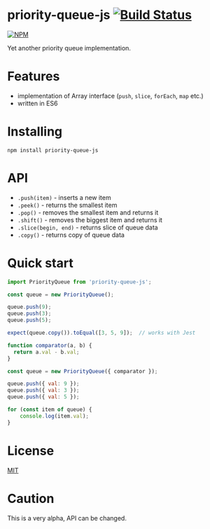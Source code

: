 # priority-queue-js [![Build Status](https://travis-ci.org/alxpy/priority-queue-js.svg?branch=master)](https://travis-ci.org/alxpy/priority-queue-js)
[![NPM](https://nodei.co/npm/priority-queue-js.png?downloads=true)](https://nodei.co/npm/priority-queue-js/)

Yet another priority queue implementation.

# Features
- implementation of Array interface (`push`, `slice`, `forEach`, `map` etc.)
- written in ES6

# Installing
`npm install priority-queue-js`

# API
- `.push(item)` - inserts a new item
- `.peek()` - returns the smallest item
- `.pop()` - removes the smallest item and returns it
- `.shift()` - removes the biggest item and returns it
- `.slice(begin, end)` - returns slice of queue data
- `.copy()` - returns copy of queue data

# Quick start
```js
import PriorityQueue from 'priority-queue-js';

const queue = new PriorityQueue();

queue.push(9);
queue.push(3);
queue.push(5);

expect(queue.copy()).toEqual([3, 5, 9]);  // works with Jest
```

```js
function comparator(a, b) {
  return a.val - b.val;
}

const queue = new PriorityQueue({ comparator });

queue.push({ val: 9 });
queue.push({ val: 3 });
queue.push({ val: 5 });

for (const item of queue) {
    console.log(item.val);
}
```

# License
[MIT](https://github.com/alxpy/priority-queue-js/blob/master/LICENSE)

# Caution
This is a very alpha, API can be changed.
